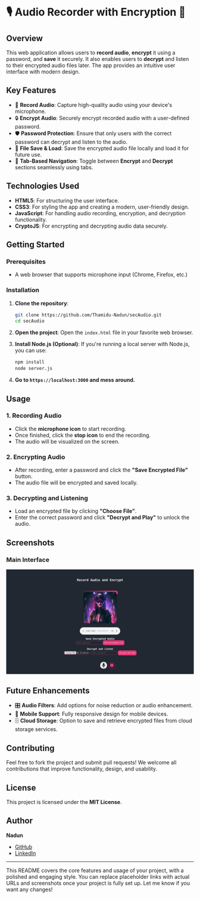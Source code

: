 # 🎙️ Audio Recorder with Encryption 🔐

## Overview
This web application allows users to **record audio**, **encrypt** it using a password, and **save** it securely. It also enables users to **decrypt** and listen to their encrypted audio files later. The app provides an intuitive user interface with modern design.

## Key Features
- 🎤 **Record Audio**: Capture high-quality audio using your device's microphone.
- 🔒 **Encrypt Audio**: Securely encrypt recorded audio with a user-defined password.
- 🛡️ **Password Protection**: Ensure that only users with the correct password can decrypt and listen to the audio.
- 📂 **File Save & Load**: Save the encrypted audio file locally and load it for future use.
- 🧩 **Tab-Based Navigation**: Toggle between **Encrypt** and **Decrypt** sections seamlessly using tabs.

## Technologies Used
- **HTML5**: For structuring the user interface.
- **CSS3**: For styling the app and creating a modern, user-friendly design.
- **JavaScript**: For handling audio recording, encryption, and decryption functionality.
- **CryptoJS**: For encrypting and decrypting audio data securely.

## Getting Started

### Prerequisites
- A web browser that supports microphone input (Chrome, Firefox, etc.)

### Installation
1. **Clone the repository**:
   ```bash
   git clone https://github.com/Thamidu-Nadun/secAudio.git
   cd secAudio
   ```

2. **Open the project**:
   Open the `index.html` file in your favorite web browser.

3. **Install Node.js (Optional)**:
   If you're running a local server with Node.js, you can use:
   ```bash
   npm install
   node server.js
   ```
4. **Go to ``` https://localhost:3000 ``` and mess around.**
## Usage
### 1. Recording Audio
- Click the **microphone icon** to start recording.
- Once finished, click the **stop icon** to end the recording.
- The audio will be visualized on the screen.

### 2. Encrypting Audio
- After recording, enter a password and click the **"Save Encrypted File"** button.
- The audio file will be encrypted and saved locally.

### 3. Decrypting and Listening
- Load an encrypted file by clicking **"Choose File"**.
- Enter the correct password and click **"Decrypt and Play"** to unlock the audio.

## Screenshots
### Main Interface
<img src="assets/screenshot.jpeg" alt="Main Interface">

## Future Enhancements
- 🎛 **Audio Filters**: Add options for noise reduction or audio enhancement.
- 📱 **Mobile Support**: Fully responsive design for mobile devices.
- 🗄️ **Cloud Storage**: Option to save and retrieve encrypted files from cloud storage services.

## Contributing
Feel free to fork the project and submit pull requests! We welcome all contributions that improve functionality, design, and usability.

## License
This project is licensed under the **MIT License**.

## Author
**Nadun**  
- [GitHub](https://github.com/Thamidu-Nadun)
- [LinkedIn](https://www.linkedin.com/in/nadun)

---

This README covers the core features and usage of your project, with a polished and engaging style. You can replace placeholder links with actual URLs and screenshots once your project is fully set up. Let me know if you want any changes!